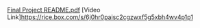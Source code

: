 [Final Project README.pdf](https://github.com/sasukweila/ELEC327-Final-Project-Team-19/files/15126168/Final.Project.README.pdf)
[Video Link]https://rice.box.com/s/6j0hr0paisc2cgzwxf5g5xbh4wv4p1p1
